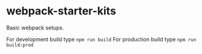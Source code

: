 # webpack-starter-kits
Basic webpack setups.


For development build type `npm run build`
For production build type `npm run build:prod`
